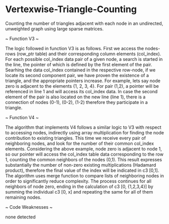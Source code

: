 # Vertexwise-Triangle-Counting
Counting the number of triangles adjacent with each node in an undirected, unweighted graph using large sparse matrices.

~ Function V3 ~

The logic followed in function V3 is as follows. First we access the
nodes-rows (row_ptr table) and their corresponding column elements (col_index).
For each possible col_index data pair of a given node, a search is started in the
line, the pointer of which is defined by the first element of the pair. Searhing the data
col_index contained in the respective row-node, if we locate its second component
pair, we have proven the existence of a triangle, and the appropriate pointers increase. 
For example, lets say node zero is adjacent to the elements {1, 2, 3, 4}. For
pair (1,2), a pointer will be referenced in line 1 and will
access its col_index data. In case the second
element of the pair is also located on the new line (line 1), there is a connection
of nodes (0-1), (0-2), (1-2) therefore they participate in a triangle.

~ Function V4 ~

The algorithm that implements V4 follows a similar logic to V3 with respect to
accessing nodes, indirectly using array multiplication for
finding the node contribution to existing triangles. This time we receive every
pair of neighboring nodes, and look for the number of their common col_index elements.
Considering the above example, node zero is adjacent to node 1, so
our pointer will access the col_index table data corresponding to the row
1, counting the common neighbors of the nodes (0,1). This result expresses
substantially the number of non-zero existing multiplications (Hadamard
product), therefore the final value of the index will be indicated in c3 [0,1]. 
The algorithm uses merge function to compare lists of neighboring nodes
in order to significantly reduce complexity. The process continues for
all neighbors of node zero, ending in the calculation of c3 [0, {1,2,3,4}]
by summing the individual c3 [0, x] and repeating the same for all of them
remaining nodes.


~ Code Weaknesses ~

none detected

